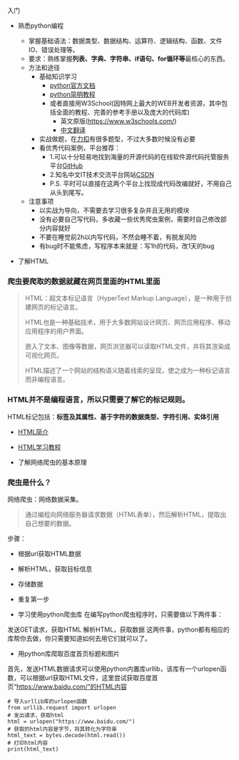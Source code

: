 入门

- 熟悉python编程
   - 掌握基础语法：数据类型、数据结构、运算符、逻辑结构、函数、文件IO、错误处理等。
   - 要求：熟练掌握**列表、字典、字符串、if语句、for循环等**最核心的东西。
   - 方法和途径
      - 基础知识学习
         - [python官方文档](https://docs.python.org/zh-cn/3/)
         - [python简明教程](https://learnku.com/docs/byte-of-python/2018)
         - 或者直接用W3School(因特网上最大的WEB开发者资源，其中包括全面的教程、完善的参考手册以及庞大的代码库)
            - 英文原版(https://www.w3schools.com/)
            - [中文翻译](https://www.w3school.com.cn)
      - 实战做题，在[力扣](https://leetcode.cn/)有很多题型，不过大多数时候没有必要
      - 看优秀代码案例，平台推荐：
         - 1.可以十分轻易地找到海量的开源代码的在线软件源代码托管服务平台[GitHub](https://github.com)
         - 2.知名中文IT技术交流平台网站[CSDN](https://www.csdn.net/)
         - P.S. 平时可以直接在这两个平台上找现成代码改编就好，不用自己从头到尾写。
   - 注意事项
      - 以实战为导向，不需要去学习很多复杂并且无用的模块
      - 没有必要自己写代码，多收藏一些优秀爬虫案例，需要时自己修改部分内容就好
      - 不要在睡觉前2h以内写代码，不然会睡不着，有脱发风险
      - 有bug时不能焦虑，写程序本来就是：写1h的代码，改1天的bug

- 了解HTML

### 爬虫要爬取的数据就藏在网页里面的HTML里面

>HTML：超文本标记语言（HyperText Markup Language），是一种用于创建网页的标记语言。
>
>HTML也是一种基础技术，用于大多数网站设计网页、网页应用程序、移动应用程序的用户界面。
>
>嵌入了文本、图像等数据，网页浏览器可以读取HTML文件，并将其渲染成可视化网页。
>
>HTML描述了一个网站的结构语义随着线索的呈现，使之成为一种标记语言而非编程语言。

### HTML并不是编程语言，所以只需要了解它的标记规则。
 
HTML标记包括：**标签及其属性、基于字符的数据类型、字符引用、实体引用**

  - [HTML简介](https://zh.wikipedia.org/wiki/HTML)
  - [HTML学习教程](https://www.w3school.com.cn/html/index.asp)

- 了解网络爬虫的基本原理

### 爬虫是什么？

网络爬虫：网络数据采集。

>通过编程向网络服务器请求数据（HTML表单），然后解析HTML，提取出自己想要的数据。

步骤：
  - 根据url获取HTML数据
  - 解析HTML，获取目标信息
  - 存储数据
  - 重复第一步

- 学习使用python爬虫库
在编写python爬虫程序时，只需要做以下两件事：

发送GET请求，获取HTML
解析HTML，获取数据
这两件事，python都有相应的库帮你去做，你只需要知道如何去用它们就可以了。

- 用python库爬取百度首页标题和图片

首先，发送HTML数据请求可以使用python内置库urllib，该库有一个urlopen函数，可以根据url获取HTML文件，这里尝试获取百度首页“https://www.baidu.com/”的HTML内容

```
# 导入urllib库的urlopen函数
from urllib.request import urlopen 
# 发出请求，获取html
html = urlopen("https://www.baidu.com/")
# 获取的html内容是字节，将其转化为字符串
html_text = bytes.decode(html.read())
# 打印html内容
print(html_text)
```


